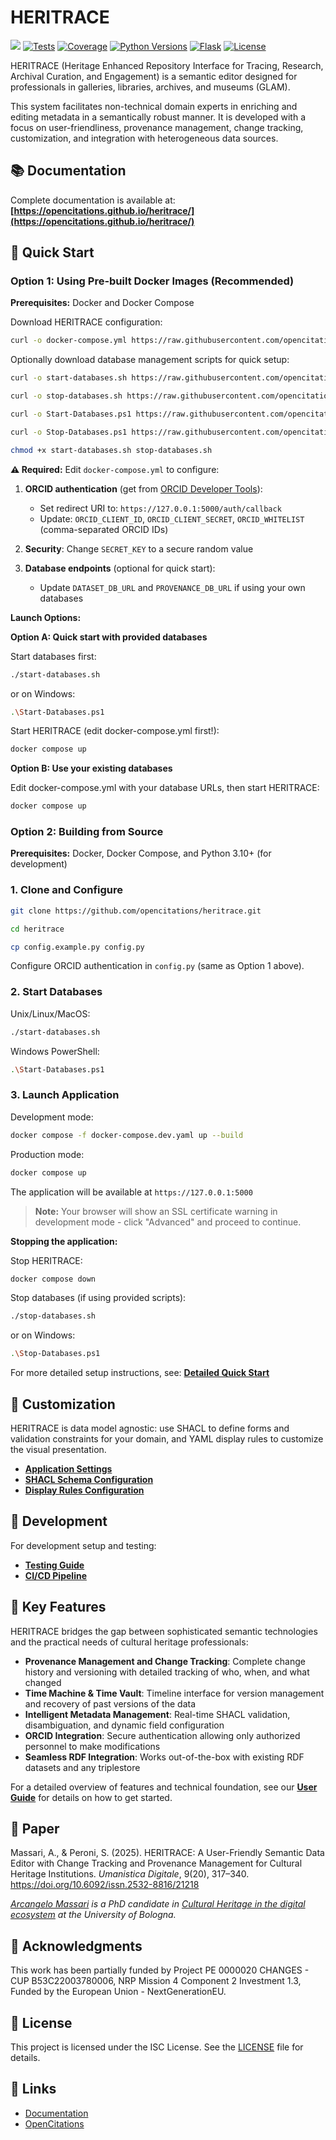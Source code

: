 # HERITRACE

[<img src="https://img.shields.io/badge/powered%20by-OpenCitations-%239931FC?labelColor=2D22DE" />](http://opencitations.net)
[![Tests](https://github.com/opencitations/heritrace/actions/workflows/python-tests.yml/badge.svg)](https://github.com/opencitations/heritrace/actions/workflows/python-tests.yml)
[![Coverage](https://byob.yarr.is/arcangelo7/badges/opencitations-heritrace-coverage-main)](https://opencitations.github.io/heritrace/coverage/)
[![Python Versions](https://img.shields.io/badge/python-3.10%20%7C%203.11%20%7C%203.12%20%7C%203.13-blue)](https://github.com/arcangelo7/heritrace)
[![Flask](https://img.shields.io/badge/Flask-2.3.3-red)](https://flask.palletsprojects.com/)
[![License](https://img.shields.io/badge/license-ISC-green)](https://github.com/arcangelo7/heritrace)

HERITRACE (Heritage Enhanced Repository Interface for Tracing, Research, Archival Curation, and Engagement) is a semantic editor designed for professionals in galleries, libraries, archives, and museums (GLAM).

This system facilitates non-technical domain experts in enriching and editing metadata in a semantically robust manner. It is developed with a focus on user-friendliness, provenance management, change tracking, customization, and integration with heterogeneous data sources.

## 📚 Documentation

Complete documentation is available at: **[https://opencitations.github.io/heritrace/](https://opencitations.github.io/heritrace/)**

## 🚀 Quick Start

### Option 1: Using Pre-built Docker Images (Recommended)

**Prerequisites:** Docker and Docker Compose

Download HERITRACE configuration:
```bash
curl -o docker-compose.yml https://raw.githubusercontent.com/opencitations/heritrace/main/docker-compose.yml
```


Optionally download database management scripts for quick setup:
```bash
curl -o start-databases.sh https://raw.githubusercontent.com/opencitations/heritrace/main/start-databases.sh
```
```bash
curl -o stop-databases.sh https://raw.githubusercontent.com/opencitations/heritrace/main/stop-databases.sh
```
```bash
curl -o Start-Databases.ps1 https://raw.githubusercontent.com/opencitations/heritrace/main/Start-Databases.ps1
```
```bash
curl -o Stop-Databases.ps1 https://raw.githubusercontent.com/opencitations/heritrace/main/Stop-Databases.ps1
```
```bash
chmod +x start-databases.sh stop-databases.sh
```

**⚠️ Required:** Edit `docker-compose.yml` to configure:

1. **ORCID authentication** (get from [ORCID Developer Tools](https://orcid.org/developer-tools)):
   - Set redirect URI to: `https://127.0.0.1:5000/auth/callback`
   - Update: `ORCID_CLIENT_ID`, `ORCID_CLIENT_SECRET`, `ORCID_WHITELIST` (comma-separated ORCID IDs)

2. **Security**: Change `SECRET_KEY` to a secure random value

3. **Database endpoints** (optional for quick start):
   - Update `DATASET_DB_URL` and `PROVENANCE_DB_URL` if using your own databases

**Launch Options:**

**Option A: Quick start with provided databases**

Start databases first:
```bash
./start-databases.sh
```
or on Windows:
```bash
.\Start-Databases.ps1
```

Start HERITRACE (edit docker-compose.yml first!):
```bash
docker compose up
```

**Option B: Use your existing databases**

Edit docker-compose.yml with your database URLs, then start HERITRACE:
```bash
docker compose up
```

### Option 2: Building from Source

**Prerequisites:** Docker, Docker Compose, and Python 3.10+ (for development)

### 1. Clone and Configure

```bash
git clone https://github.com/opencitations/heritrace.git
```
```bash
cd heritrace
```
```bash
cp config.example.py config.py
```

Configure ORCID authentication in `config.py` (same as Option 1 above).

### 2. Start Databases

Unix/Linux/MacOS:
```bash
./start-databases.sh
```

Windows PowerShell:
```bash
.\Start-Databases.ps1
```

### 3. Launch Application

Development mode:
```bash
docker compose -f docker-compose.dev.yaml up --build
```

Production mode:
```bash
docker compose up
```

The application will be available at `https://127.0.0.1:5000`

> **Note:** Your browser will show an SSL certificate warning in development mode - click "Advanced" and proceed to continue.

**Stopping the application:**

Stop HERITRACE:
```bash
docker compose down
```

Stop databases (if using provided scripts):
```bash
./stop-databases.sh
```
or on Windows:
```bash
.\Stop-Databases.ps1
```

For more detailed setup instructions, see: [**Detailed Quick Start**](https://opencitations.github.io/heritrace/getting-started/quick-start/)

## 🎯 Customization

HERITRACE is data model agnostic: use SHACL to define forms and validation constraints for your domain, and YAML display rules to customize the visual presentation.

- [**Application Settings**](https://opencitations.github.io/heritrace/configuration/app-settings/)
- [**SHACL Schema Configuration**](https://opencitations.github.io/heritrace/configuration/shacl/)
- [**Display Rules Configuration**](https://opencitations.github.io/heritrace/configuration/display-rules/)

## 🔧 Development

For development setup and testing:
- [**Testing Guide**](https://opencitations.github.io/heritrace/testing/running-tests/)
- [**CI/CD Pipeline**](https://opencitations.github.io/heritrace/testing/cicd/)


## 📖 Key Features

HERITRACE bridges the gap between sophisticated semantic technologies and the practical needs of cultural heritage professionals:

- **Provenance Management and Change Tracking**: Complete change history and versioning with detailed tracking of who, when, and what changed
- **Time Machine & Time Vault**: Timeline interface for version management and recovery of past versions of the data
- **Intelligent Metadata Management**: Real-time SHACL validation, disambiguation, and dynamic field configuration
- **ORCID Integration**: Secure authentication allowing only authorized personnel to make modifications
- **Seamless RDF Integration**: Works out-of-the-box with existing RDF datasets and any triplestore

For a detailed overview of features and technical foundation, see our [**User Guide**](https://opencitations.github.io/heritrace/user-guide/overview/) for details on how to get started.

## 📄 Paper

Massari, A., & Peroni, S. (2025). HERITRACE: A User-Friendly Semantic Data Editor with Change Tracking and Provenance Management for Cultural Heritage Institutions. *Umanistica Digitale*, 9(20), 317–340. https://doi.org/10.6092/issn.2532-8816/21218

*[Arcangelo Massari](https://www.unibo.it/sitoweb/arcangelo.massari/en) is a PhD candidate in [Cultural Heritage in the digital ecosystem](https://phd.unibo.it/chede/en) at the University of Bologna.*

## 🙏 Acknowledgments

This work has been partially funded by Project PE 0000020 CHANGES - CUP B53C22003780006, NRP Mission 4 Component 2 Investment 1.3, Funded by the European Union - NextGenerationEU.

## 📄 License

This project is licensed under the ISC License. See the [LICENSE](https://github.com/opencitations/heritrace/blob/main/LICENSE) file for details.

## 🔗 Links

- [Documentation](https://opencitations.github.io/heritrace/)
- [OpenCitations](http://opencitations.net)